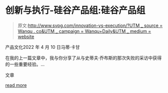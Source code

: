 # 创新与执行-硅谷产品组:硅谷产品组

> 原文:[http://www.svpg.com/innovation-vs-execution/?UTM _ source = Wanqu . co&UTM _ campaign = Wanqu+Daily&UTM _ medium = website](http://www.svpg.com/innovation-vs-execution/?utm_source=wanqu.co&utm_campaign=Wanqu+Daily&utm_medium=website)



产品文化<time>2022 年 4 月 10 日</time>马蒂·卡甘

在我的上一篇文章中，我与你分享了从与史蒂夫·乔布斯的那次失败的采访中获得的一些重要经验。...

文章

[read more](https://www.svpg.com/best-vs-rest-explained/)